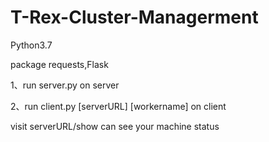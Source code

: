 # T-Rex-Cluster-Managerment

Python3.7

package requests,Flask 

1、run server.py on server

2、run client.py [serverURL] [workername] on client

visit serverURL/show can see your machine status
